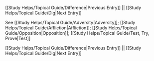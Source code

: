 [[Study Helps/Topical Guide/Difference|Previous Entry]]  ||  [[Study Helps/Topical Guide/Dig|Next Entry]]

 See [[Study Helps/Topical Guide/Adversity|Adversity]]; [[Study Helps/Topical Guide/Affliction|Affliction]]; [[Study Helps/Topical Guide/Opposition|Opposition]]; [[Study Helps/Topical Guide/Test, Try, Prove|Test]]

[[Study Helps/Topical Guide/Difference|Previous Entry]]  ||  [[Study Helps/Topical Guide/Dig|Next Entry]]